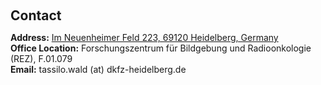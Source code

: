 <h2 id="contact" class="scroll-element" style="margin: 60px 0px 10px;">Contact</h2>

<p><strong>Address:</strong> <a href="https://maps.app.goo.gl/BHcYSWdZzN2reU1r7">Im Neuenheimer Feld 223, 69120 Heidelberg, Germany</a>
<br />
<strong>Office Location:</strong> Forschungszentrum für Bildgebung und Radioonkologie (REZ), F.01.079 
<br />
<strong>Email:</strong> <email>tassilo.wald (at) dkfz-heidelberg.de</email>
</p>